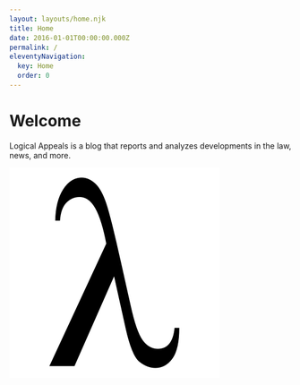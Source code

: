 ```yaml
---
layout: layouts/home.njk
title: Home
date: 2016-01-01T00:00:00.000Z
permalink: /
eleventyNavigation:
  key: Home
  order: 0
---
```

# Welcome

Logical Appeals is a blog  that reports and analyzes developments in the law, news, and more.

![Logical Appeals](/static/img/logical-appeals-logo.png "Logical Appeals")